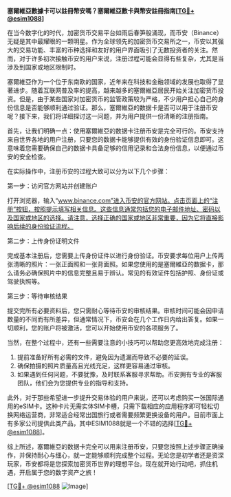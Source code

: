 **塞爾維亞數據卡可以註冊幣安嗎？塞爾維亞數卡與幣安註冊指南[[TG💪+ @esim1088](https://t.me/s/esim1088)]**

在当今数字化的时代，加密货币交易平台如雨后春笋般涌现，而币安（Binance）无疑是其中最耀眼的一颗明星。作为全球领先的加密货币交易所之一，币安以其强大的交易功能、丰富的币种选择和友好的用户界面吸引了无数投资者的关注。然而，对于许多初次接触币安的用户来说，注册过程可能会显得有些复杂，尤其是当涉及到国家或地区限制时。

塞爾維亞作为一个位于东南欧的国家，近年来在科技和金融领域的发展也取得了显著进步。随着互联网普及率的提高，越来越多的塞爾維亞居民开始关注加密货币投资。但是，由于某些国家对加密货币的监管政策较为严格，不少用户担心自己的身份信息是否能够顺利通过验证。那么，塞爾維亞的数据卡是否可以用于注册币安呢？接下来，我们将详细探讨这一问题，并为用户提供一份清晰的注册指南。

首先，让我们明确一点：使用塞爾維亞的数据卡注册币安是完全可行的。币安支持来自世界各地的用户注册，只要您的数据卡能够提供有效的身份验证信息即可。这意味着您需要确保自己的数据卡具备足够的信用记录和合法身份信息，以便通过币安的安全检查。

在实际操作中，注册币安的过程大致可以分为以下几个步骤：

第一步：访问官方网站并创建账户

打开浏览器，输入“www.binance.com”进入币安的官方网站。点击页面上的“注册”按钮，按照提示填写相关信息。这些信息通常包括您的电子邮件地址、密码以及国家或地区的选择。请注意，选择正确的国家或地区非常重要，因为它将直接影响后续的身份验证流程。

第二步：上传身份证明文件

完成基本注册后，您需要上传身份证件以进行身份验证。币安要求每位用户上传两张清晰的照片：一张正面照和一张背面照。如果您使用的是塞爾維亞的数据卡，那么请务必确保照片中的信息完整且易于辨认。常见的有效证件包括护照、身份证或驾驶执照等。

第三步：等待审核结果

提交完所有必要资料后，您只需耐心等待币安的审核结果。审核时间可能会因申请数量的不同而有所差异，但通常情况下，币安会在几个工作日内给出答复。如果一切顺利，您的账户将被激活，您可以开始使用币安的各项服务了。

当然，在整个过程中，还有一些需要注意的小技巧可以帮助您更高效地完成注册：

1. 提前准备好所有必需的文件，避免因为遗漏而导致不必要的延误。
2. 确保拍摄的照片质量高且光线充足，这样更容易通过审核。
3. 如果遇到任何问题，不要犹豫，及时联系客服寻求帮助。币安拥有专业的客服团队，他们会为您提供专业的指导和支持。

此外，对于那些希望进一步提升交易体验的用户来说，还可以考虑购买一张国际通用的eSIM卡。这种卡片无需实体SIM卡槽，只需下载相应的应用程序即可轻松切换网络运营商，非常适合经常出国旅行或者需要频繁更换设备的用户。目前市面上有多家公司提供此类产品，其中ESIM1088就是一个不错的选择[[TG💪+ @esim1088](https://t.me/s/esim1088)]。

综上所述，塞爾維亞的数据卡完全可以用来注册币安，只要您按照上述步骤正确操作，并保持耐心与细心，就一定能够顺利完成整个过程。无论您是初学者还是资深玩家，币安都将是您探索加密货币世界的理想平台。现在就开始行动吧，抓住机遇，开启属于您的数字资产之旅！

[[TG💪+ @esim1088](https://t.me/s/esim1088) ![Image](https://i.postimg.cc/4NQfJmqS/Snipaste-2025-05-13-00-14-12.png)]